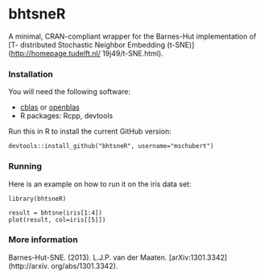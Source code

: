 bhtsneR
=======

A minimal, CRAN-compliant wrapper for the Barnes-Hut implementation of [T-      distributed Stochastic Neighbor Embedding (t-SNE)](http://homepage.tudelft.nl/  19j49/t-SNE.html).

### Installation

You will need the following software:

 * [cblas](http://www.netlib.org/blas/) or [openblas](https://github.com/xianyi/OpenBLAS)
 * R packages: Rcpp, devtools

Run this in R to install the current GitHub version:

```splus
devtools::install_github("bhtsneR", username="mschubert")
```

### Running

Here is an example on how to run it on the iris data set:

```splus
library(bhtsneR)

result = bhtsne(iris[1:4])
plot(result, col=iris[[5]])
```

### More information

Barnes-Hut-SNE. (2013). L.J.P. van der Maaten. [arXiv:1301.3342](http://arxiv.  org/abs/1301.3342).


